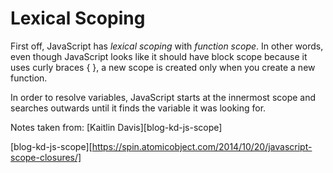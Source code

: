 # Lexical Scoping

First off, JavaScript has *lexical scoping* with *function scope*. In other words,
even though JavaScript looks like it should have block scope because it uses curly
braces { }, a new scope is created only when you create a new function.

In order to resolve variables, JavaScript starts at the innermost scope and searches
outwards until it finds the variable it was looking for.

Notes taken from: [Kaitlin Davis][blog-kd-js-scope]

[blog-kd-js-scope][https://spin.atomicobject.com/2014/10/20/javascript-scope-closures/]
